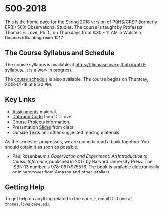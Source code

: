 # 500-2018

This is the home page for the Spring 2018 version of PQHS/CRSP (formerly EPBI) 500: Observational Studies. The course is taught by Professor Thomas E. Love, Ph.D., on Thursdays from 8:30 - 11 AM in Wolstein Research Building room 1217.

## The Course Syllabus and Schedule

The course syllabus is available at https://thomaselove.github.io/500-syllabus/. It is a work in progress.

The [course schedule](https://github.com/THOMASELOVE/500-2018/blob/master/SCHEDULE.md) is also available. The course begins on Thursday, 2018-01-18 at 8:30 AM.

## Key Links

- [Assignments](https://github.com/THOMASELOVE/500-2018/tree/master/assignments) material.
- [Data and Code](https://github.com/THOMASELOVE/500-2018/tree/master/data-and-code) from Dr. Love
- Course [Projects](https://github.com/THOMASELOVE/500-2018/tree/master/projects) information.
- Presentation [Slides](https://github.com/THOMASELOVE/500-2018/tree/master/slides) from class. 
- Outside [Texts](https://github.com/THOMASELOVE/500-2018/tree/master/texts) and other suggested reading materials.

As the semester progresses, we are going to read a book together. You should obtain it as soon as possible.

- Paul Rosenbaum's *Observation and Experiment: An Introduction to Causal Inference*, published in 2017 by Harvard University Press. The ISBN-13 number is 978-0674975576. The book is available electronically or in hardcover from Amazon and other retailers.

## Getting Help

To get help on anything related to the course, email Dr. Love at `thomas.love@case.edu`.

